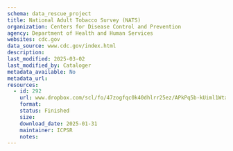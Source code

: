 ```yaml
---
schema: data_rescue_project 
title: National Adult Tobacco Survey (NATS)
organization: Centers for Disease Control and Prevention
agency: Department of Health and Human Services
websites: cdc.gov
data_source: www.cdc.gov/index.html
description: 
last_modified: 2025-03-02
last_modified_by: Cataloger
metadata_available: No
metadata_url: 
resources:
  - id: 292
    url: www.dropbox.com/scl/fo/47zogfqc0k40dhlrr25ez/APkPq5b-kUiml1WtxH7F9Mk?rlkey=bgfx8uhozbh6yj9l649papg8r&dl=0
    format: 
    status: Finished
    size: 
    download_date: 2025-01-31
    maintainer: ICPSR
    notes: 
---
```

